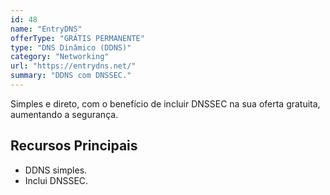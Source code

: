 ```yaml
---
id: 48
name: "EntryDNS"
offerType: "GRÁTIS PERMANENTE"
type: "DNS Dinâmico (DDNS)"
category: "Networking"
url: "https://entrydns.net/"
summary: "DDNS com DNSSEC."
---
```


Simples e direto, com o benefício de incluir DNSSEC na sua oferta gratuita, aumentando a segurança.

## Recursos Principais

- DDNS simples.
- Inclui DNSSEC.
